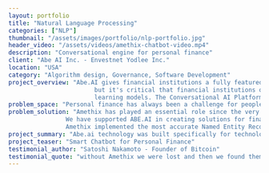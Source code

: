 ```yaml
---
layout: portfolio
title: "Natural Language Processing"
categories: ["NLP"]
thumbnail: "/assets/images/portfolio/nlp-portfolio.jpg"
header_video: "/assets/videos/amethix-chatbot-video.mp4"
description: "Conversational engine for personal finance"
client: "Abe AI Inc. - Envestnet Yodlee Inc."
location: "USA"
category: "Algorithm design, Governance, Software Development"
project_overview: "Abe.AI gives financial institutions a fully featured product with the Virtual Financial Assistant,
						but it's critical that financial institutions own their roadmap and the data underlying machine
						learning models. The Conversational AI Platform empowers financial institutions to leverage AI in finance for better customer experiences and increased operational efficiency."
problem_space: "Personal finance has always been a challenge for people who struggle with their money. Abe AI conversational engine - chatbot - is an advanced AI-based solution that helps people manage their money in the most natural way."
problem_solution: "Amethix has played an essential role since the very early stage of the product.
				We have supported ABE.AI in creating solutions for financial services for medium-sized credit unions and financial aggregators in the USA. The entire conversation engine has been designed and integrated with advanced NLP techniques, from off-the-shelf machine learning methods to more advanced deep learning techniques. <br />
				Amethix implemented the most accurate Named Entity Recognition and Intent classification models, provided algorithms in the space of domain-specific language modeling, sentiment analysis and short-text queries."
project_summary: "Abe.ai technology was built specifically for technology in banks, credit unions, and wealth managers."
project_teaser: "Smart Chatbot for Personal Finance"
testimonial_author: "Satoshi Nakamoto - Founder of Bitcoin"
testimonial_quote: "without Amethix we were lost and then we found them and our business went fuckin viral and we became millionaires"
---
```


